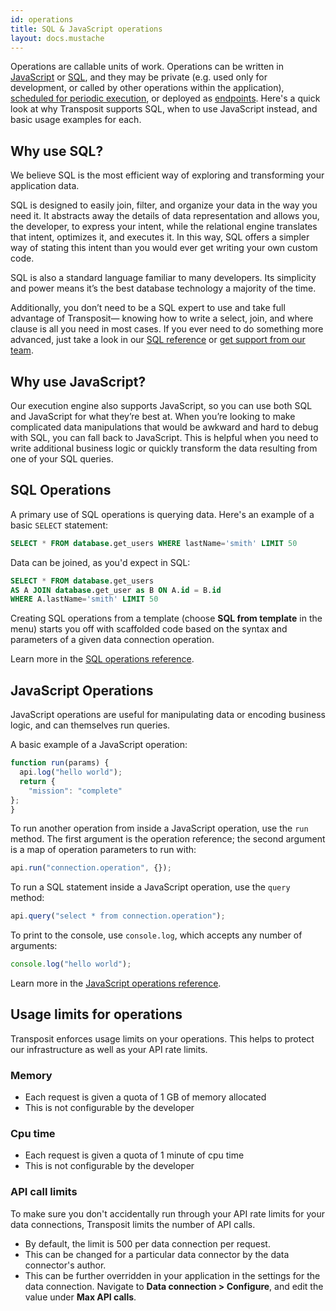 ```yaml
---
id: operations
title: SQL & JavaScript operations
layout: docs.mustache
---
```


Operations are callable units of work. Operations can be written in [JavaScript](../references/js-operations.md) or [SQL](../references/sql-operations.md), and they may be private (e.g. used only for development, or called by other operations within the application), [scheduled for periodic execution](scheduled-tasks.md), or deployed as [endpoints](endpoints.md). Here's a quick look at why Transposit supports SQL, when to use JavaScript instead, and basic usage examples for each.

## Why use SQL?

We believe SQL is the most efficient way of exploring and transforming your application data.

SQL is designed to easily join, filter, and organize your data in the way you need it. It abstracts away the details of data representation and allows you, the developer, to express your intent, while the relational engine translates that intent, optimizes it, and executes it. In this way, SQL offers a simpler way of stating this intent than you would ever get writing your own custom code.

SQL is also a standard language familiar to many developers. Its simplicity and power means it’s the best database technology a majority of the time.

Additionally, you don’t need to be a SQL expert to use and take full advantage of Transposit&mdash; knowing how to write a select, join, and where clause is all you need in most cases. If you ever need to do something more advanced, just take a look in our [SQL reference](../references/sql-operations.md) or [get support from our team](mailto:support@transposit.com).

## Why use JavaScript?

Our execution engine also supports JavaScript, so you can use both SQL and JavaScript for what they’re best at. When you’re looking to make complicated data manipulations that would be awkward and hard to debug with SQL, you can fall back to JavaScript. This is helpful when you need to write additional business logic or quickly transform the data resulting from one of your SQL queries.

## SQL Operations

A primary use of SQL operations is querying data. Here's an example of a basic `SELECT` statement:

```sql
SELECT * FROM database.get_users WHERE lastName='smith' LIMIT 50
```

Data can be joined, as you'd expect in SQL:

```sql
SELECT * FROM database.get_users
AS A JOIN database.get_user as B ON A.id = B.id
WHERE A.lastName='smith' LIMIT 50
```

Creating SQL operations from a template (choose **SQL from template** in the menu) starts you off with scaffolded code based on the syntax and parameters of a given data connection operation.

Learn more in the [SQL operations reference](../references/sql-operations.md).

## JavaScript Operations

JavaScript operations are useful for manipulating data or encoding business logic, and can themselves run queries.

A basic example of a JavaScript operation:

```javascript
function run(params) {
  api.log("hello world");
  return {
    "mission": "complete"
};
}
```

To run another operation from inside a JavaScript operation, use the `run` method. The first argument is the operation reference; the second argument is a map of operation parameters to run with:

```javascript
api.run("connection.operation", {});
```

To run a SQL statement inside a JavaScript operation, use the `query` method:

```javascript
api.query("select * from connection.operation");
```

To print to the console, use `console.log`, which accepts any number of arguments:

```javascript
console.log("hello world");
```

Learn more in the [JavaScript operations reference](../references/js-operations.md).

## Usage limits for operations

Transposit enforces usage limits on your operations. This helps to protect our infrastructure as well as your API rate limits.

### Memory

* Each request is given a quota of 1 GB of memory allocated
* This is not configurable by the developer

### Cpu time

* Each request is given a quota of 1 minute of cpu time
* This is not configurable by the developer

### API call limits

To make sure you don't accidentally run through your API rate limits for your data connections, Transposit limits the number of API calls.
* By default, the limit is 500 per data connection per request.
* This can be changed for a particular data connector by the data connector's author.
* This can be further overridden in your application in the settings for the data connection. Navigate to **Data connection > Configure**, and edit the value under **Max API calls**.
